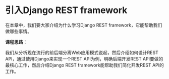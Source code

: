 # 引入Django REST framework

在本章中，我们要大家介绍为什么学习Django REST framework，它能帮助我们做哪些事情。

**课程思路**：

我们从分析现在流行的前后端分离Web应用模式说起，然后介绍如何设计REST API，通过使用Django来实现一个REST API为例，明确后端开发REST API要做的最核心工作，然后介绍Django REST framework能帮助我们简化开发REST API的工作。